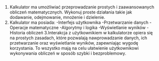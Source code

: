 1. Kalkulator ma umożliwiać przeprowadzanie prostych i zaawansowanych obliczeń matematycznych. Wykonuj proste działania takie jak dodawanie, odejmowanie, mnożenie i dzielenie.
2. Kalkulator ma posiada:
   -Interfejs użytkownika
   -Przetwarzanie danych
   -Operacje matematyczne
   -Algorytmy i logika
   -Wyświetlanie wyników
   -Historia obliczeń
   3.Interakcja z użytkownikiem w kalkulatorze opiera się na prostych zasadach, które pozwalają nawprowadzanie danych, ich przetwarzanie oraz wyświetlanie wyników, zapewniając wygodę korzystania. To wszystko mają na celu ułatwienie użytkownikowi wykonywania obliczeń w sposób szybki i bezproblemowy.
